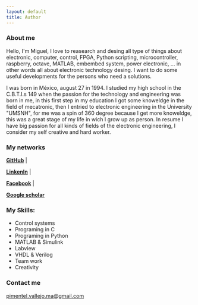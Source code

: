 ```yaml
---
layout: default
title: Author
---
```


### About me

Hello, I'm Miguel, I love to reasearch and desing all type of things about electronic, computer, control, FPGA, Python scripting, microcontroller, raspberry, octave, MATLAB, embembed system, power electronic, ... in other words all about electronic technology desing. I want to do some useful developments for the persons who need a solutions.

I was born in México, august 27 in 1994. I studied my high school in the C.B.T.I.s 149 when the passion for the technology and engineering was born in me, in this first step in my education I got some knoweldge in the field of mecatronic, then I entried to electronic engineering in the University "UMSNH", for me was a spin of 360 degree because I get more knoweldge, this was a great stage of my life in wich I grow up as person. In resume I have big passion for all kinds of fields of the electronic engineering, I consider my self creative and hard worker.

### My networks

[**GitHub**](https://github.com/MiguelAngelPimentelVallejo) |

[**LinkenIn**](https://www.linkedin.com/in/miguel-angel-pimentel-vallejo-a69928179/) |

[**Facebook**](https://www.facebook.com/pimentel.vallejo.miguel.angel/) |

[**Google scholar**](https://scholar.google.com/citations?user=5wm0Mh8AAAAJ&hl=es&oi=sra)

### My Skills:

*   Control systems
*   Programing in C
*   Programing in Python
*   MATLAB & Simulink
*   Labview
*   VHDL & Verilog
*   Team work
*   Creativity

### Contact me

pimentel.vallejo.ma@gmail.com
    